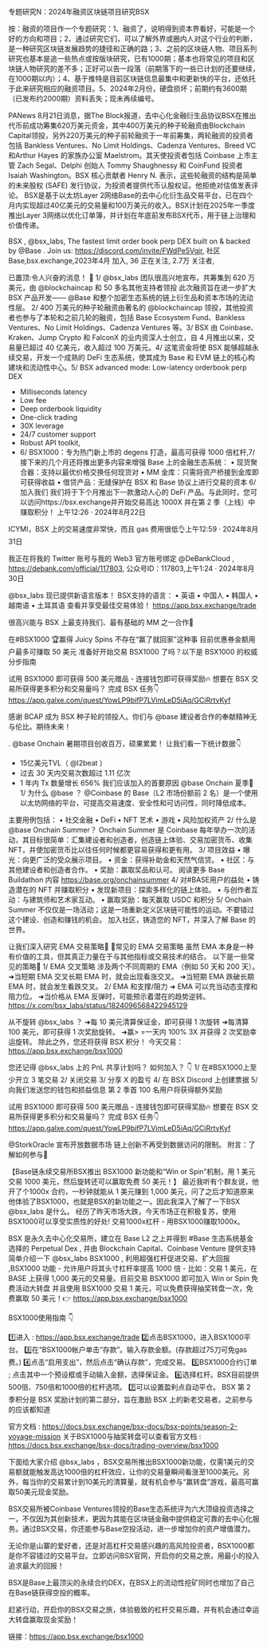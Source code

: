专题研究N：2024年融资区块链项目研究BSX


按：融资的项目作一个专题研究：1、融资了，说明得到资本界看好，可能是一个好的方向和项目；2、通过研究它们，可以了解外界或圈内人对这个行业的判断，是一种研究区块链发展趋势的捷径和正确的路；3、之前的区块链人物、项目系列研究也基本是追一些热点或按版块研究，已有1000期；基本也将常见的项目和区块链人物研究的差不多；正好可以告一段落（前期落下的一些已计划的还要继续，在1000期以内）；4、基于推特是目前区块链信息最集中和更新快的平台，还依托于此来研究相应的融资项目。5、2024年2月份，硬盘损坏；前期约有3600期（已发布约2000期）资料丢失；现未再续编号。

PANews 8月21日消息，据The Block报道，去中心化金融衍生品协议BSX在推出代币前成功筹集620万美元资金，其中400万美元的种子轮融资由Blockchain Capital领投，另外220万美元的种子前轮融资于一年前筹集，两轮融资的投资者包括 Bankless Ventures、No Limit Holdings、Cadenza Ventures、Breed VC 和Arthur Hayes 的家族办公室 Maelstrom。其天使投资者包括 Coinbase 上市主管 Zach Segal、Delphi 创始人 Tommy Shaughnessy 和 CoinFund 投资者 Isaiah Washington。BSX 核心贡献者 Henry N. 表示，这些轮融资的结构是简单的未来股权 (SAFE) 发行协议，为投资者提供代币认股权证。他拒绝对估值发表评论。
BSX是基于以太坊Layer 2网络Base的去中心化衍生品交易平台，已在四个月内实现超过40亿美元的交易量和100万美元的收入。BSX计划在2025年一季度推出Layer 3网络以优化订单簿，并计划在年底前发布BSX代币，用于链上治理和价值传递。

BSX
,
@bsx_labs,
The fastest limit order book perp DEX built on & backed by 
@Base
.
Join us: https://discord.com/invite/FWdPe5Vgjr,
社区Base,bsx.exchange,2023年4月 加入,
36 正在关注,
2.7万 关注者,



已置顶:令人兴奋的消息！ 🚨
1/ 
@bsx_labs
团队很高兴地宣布，共筹集到 620 万美元，由
@blockchaincap
和 50 多名其他支持者领投
此次融资旨在进一步扩大 BSX 产品开发—— 
@Base
和整个加密生态系统的链上衍生品和资本市场的流动性层。
2/ 400 万美元的种子轮融资由著名的
@blockchaincap
领投，其他投资者也参与了本轮和之前几轮的融资，包括 Base Ecosystem Fund、Bankless Ventures、No Limit Holdings、Cadenza Ventures 等。3/ BSX 由 Coinbase、Kraken、Jump Crypto 和 FalconX 的业内资深人士创立，自 4 月推出以来，交易量已超过 40 亿美元，收入超过 100 万美元。4/ 这笔资金将使 BSX 能够超越永续交易，开发一个成熟的 DeFi 生态系统，使其成为 Base 和 EVM 链上的核心构建块和流动性中心。5/ BSX advanced mode: Low-latency orderbook perp DEX

- Milliseconds latency
- Low fee
- Deep orderbook liquidity
- One-click trading
- 30X leverage
- 24/7 customer support
- Robust API toolkit,
- 6/ BSX1000：专为热门新上市的 degens 打造，最高可获得 1000 倍杠杆,7/
接下来的几个月还将推出更多内容来增强 Base 上的金融生态系统：
• 现货聚合器：支持以最优价格交换任何现货对
• MM 金库：只需将资产桥接到金库即可获得收益
• 借贷产品：无缝保护在 BSX 和 Base 协议上进行交易的资本
6/ 加入我们
我们将于下个月推出下一款激动人心的 DeFi 产品。与此同时，您可以访问https://bsx.exchange并开始交易高达 1000X 并在第 2 季（上线）中赚取积分！
上午12:26 · 2024年8月22日

ICYMI，BSX 上的交易速度非常快，而且 gas 费用很低👌上午12:59 · 2024年8月31日

我正在将我的 Twitter 账号与我的 Web3 官方账号绑定
@DeBankCloud
 ,
https://debank.com/official/117803,
公众号ID：117803,上午1:24 · 2024年8月30日

@bsx_labs
现已提供新语言版本！
BSX支持的语言：
• 英语
• 中国人
• 韩国人
• 越南语
• 土耳其语
查看并享受最佳交易体验！
https://app.bsx.exchange/trade

很高兴能与 BSX 上最支持我们、最有基础的 MM 之一合作🤝

在#BSX1000 🏆赢得 Juicy Spins
不存在“赢了就回家”这种事
目前优惠券金额用户最多可赚取 50 美元
准备好开始交易 BSX1000 了吗？以下是 BSX1000 的权威分步指南

试用 BSX1000 即可获得 500 美元赠品 - 连接钱包即可获得奖励🔥
想要在 BSX 交易所获得更多积分和交易量吗？
完成 BSX 任务👇
https://app.galxe.com/quest/YowLP9bifP7LVimLeD5iAq/GCiRrtvKyf

感谢 BCAP 成为 BSX 种子轮的领投人。你们与
@base
建设者合作的奉献精神无与伦比。期待未来！

. 
@base
 Onchain 暑期项目创收百万，硕果累累！
让我们看一下统计数据👇
- 15亿美元TVL（ 
@l2beat
 ）
- 过去 30 天内交易次数超过 1.11 亿次
- 1 年内 Tx 数量增长 656%
我们应该加入的首要原因
@base
 Onchain 夏季🧵
1/ 为什么
@base
 ？
@Coinbase
的 Base（L2 市场份额前 2 名）是一个使用以太坊网络的平台，可提高交易速度、安全性和可访问性，同时降低成本。

主要用例包括：
• 社交金融
• DeFi
• NFT 艺术
• 游戏
• 风险加权资产
2/ 什么是
@base
 Onchain Summer？
Onchain Summer 是 Coinbase 每年举办一次的活动，其目标很简单：汇集建设者和创造者，创造链上体验、交易加密货币、收集 NFT，并使加密货币比以往任何时候都更容易获得和更有用。
3/ 项目效益
• 曝光：向更广泛的受众展示项目。
• 资金：获得补助金和天然气信贷。
• 社区：与其他建设者和创造者合作。
• 奖励：赢取奖品和认可。
阅读更多 Base Buildathon 内容
https://base.org/onchainsummer
4/ 对#BASE用户的益处
• 铸造潜在的 NFT 并赚取积分
• 发现新项目：探索多样化的链上体验。
• 与创作者互动：与建筑师和艺术家互动。
• 赢取奖励：每天赢取 USDC 和积分
5/ Onchain Summer 不仅仅是一场活动；这是一场重新定义区块链可能性的运动。不要错过这个建设、创造和赚钱的机会。
加入社区，铸造您的 NFT，并深入了解 Base 的世界。

让我们深入研究 EMA 交易策略📖
🔹常见的 EMA 交易策略
虽然 EMA 本身是一种有价值的工具，但其真正力量在于与其他指标或交易技术的结合。
以下是一些常见的策略🧵
1/ EMA 交叉策略
涉及两个不同周期的 EMA（例如 50 天和 200 天）。
➜当短期 EMA 交叉长期 EMA 时，就会出现看涨交叉。
➜当短期 EMA 跌破长期 EMA 时，就会发生看跌交叉。
2/ EMA 和支撑/阻力
➜ EMA 可以充当动态支撑和阻力位。
➜当价格从 EMA 反弹时，可能预示着潜在的趋势逆转。
https://x.com/bsx_labs/status/1824096568422945129

从不旋转
@bsx_labs
 ？
➜每 10 美元清算保证金，即可获得 1 次旋转
➜每清算 100 美元，即可获得 1 次奖励旋转。
➜赢> =一天内 100% 3X 并获得 2 次奖励幸运旋转。
除此之外，您还将获得 BSX 积分！
今天交易： https://app.bsx.exchange/bsx1000

您还记得
@bsx_labs
上的 PnL 共享计划吗？
如何加入？ 👇
1/ 在#BSX1000上至少开立 3 笔交易
2/ 关闭交易
3/ 分享 X 的盈亏
4/ 在 BSX Discord 上创建票据
5/ 向我们发送您的钱包和损益信息
第 2 季首 100 名用户将获得额外奖励

试用 BSX1000 即可获得 500 美元赠品 - 连接钱包即可获得奖励🔥
想要在 BSX 交易所获得更多积分和交易量吗？
完成 BSX 任务👇
https://app.galxe.com/quest/YowLP9bifP7LVimLeD5iAq/GCiRrtvKyf

@StorkOracle
宣布开放数据市场
链上创新不再受到数据访问的限制。
附言：了解如何参与👀

【Base链永续交易所BSX推出 BSX1000 新功能和“Win or Spin”机制，用 1 美元交易 1000 美元，然后旋转还可以赢取免费 50 美元！】
最近我听有个群友说，他开了个1000x 合约，一秒钟就能从 1 美元赚到 1,000 美元，问了之后才知道原来他体验了BSX1000，也就是BSX的新功能之一。因此我深入了解了一下BSX 
@bsx_labs
  是什么。
经历了昨天市场大跌，今天市场正在积极复苏，使用BSX1000可以享受实质性的好处! 交易1000x杠杆 - 用BSX1000赚取1000x。

BSX 是永久去中心化交易所，建立在 Base L2 之上并得到 #Base 生态系统基金选择的 Perpetual Dex , 并由 Blockchain Capital、Coinbase Venture 提供支持
简单介绍一下
@bsx_labs
 BSX1000 , 利用超强杠杆促进交易、扩大回报 ,BSX1000 功能 - 允许用户将其头寸杠杆率提高 1000 倍 - 比如：交易 1 美元，在 BASE 上获得 1,000 美元的交易量。目前交易 BSX1000 即可加入 Win or Spin 免费活动大转盘
并且使用 BSX1000 交易 1 美元，可以免费获得抽奖转盘一次，免费赢取 50 美元！👉 https://app.bsx.exchange/bsx1000

BSX1000使用指南 👇

1️⃣进入 : https://app.bsx.exchange/trade
2️⃣点击BSX1000，进入BSX1000平台。
3️⃣在“BSX1000帐户单击“存款”。输入存款金额。(存款超过75刀可免gas费。)
4️⃣点击“启用支出”，然后点击“确认存款”，完成交易。
5️⃣BSX1000合约订单 ; 点击其中一个预设框或手动输入金额，选择保证金。
6️⃣选择杠杆。BSX目前提供500倍、750倍和1000倍的杠杆选项。
7️⃣可以设置盈利点自动平仓。
BSX 第 2 季积分是 BSX 奖励计划的第二部分，旨在激励 BSX 上的新老交易者。之前参与的应该都知道

官方文档 : https://docs.bsx.exchange/bsx-docs/bsx-points/season-2-voyage-mission
关于BSX1000与抽奖转盘可以查看官方文档 : https://docs.bsx.exchange/bsx-docs/trading-overview/bsx1000

下面给大家介绍 
@bsx_labs
 ，BSX交易所推出BSX1000新功能，仅需1美元的交易额就能触发高达1000倍的杠杆效应，让你的交易量瞬间看涨至1000美元。另外，每当你的交易累计到10美元的清算量，就有机会参与“赢转盘”游戏，最高可赢取50美元现金奖励。

BSX交易所被Coinbase Ventures领投的Base生态系统评为六大顶级投资选择之一，不仅因为其创新技术，更因为其能在区块链金融中提供稳定可靠的去中心化服务。通过BSX交易，你还能参与Base空投活动，进一步增加你的资产增值潜力。

无论你是山寨的爱好者，还是对高杠杆交易感兴趣的高风险投资者，BSX1000都是你不容错过的交易平台。立即访问BSX官网，开启你的交易之旅，用最小的投入追求最大的回报！

BSX是Base上最顶尖的永续合约DEX，在BSX上的流动性挖矿同时也增加了自己在Base链获得空投的概率。

赶紧行动，开启你的BSX交易之旅，体验极致的杠杆交易乐趣，并有机会通过幸运大转盘赢取现金奖励！

链接：https://app.bsx.exchange/bsx1000


